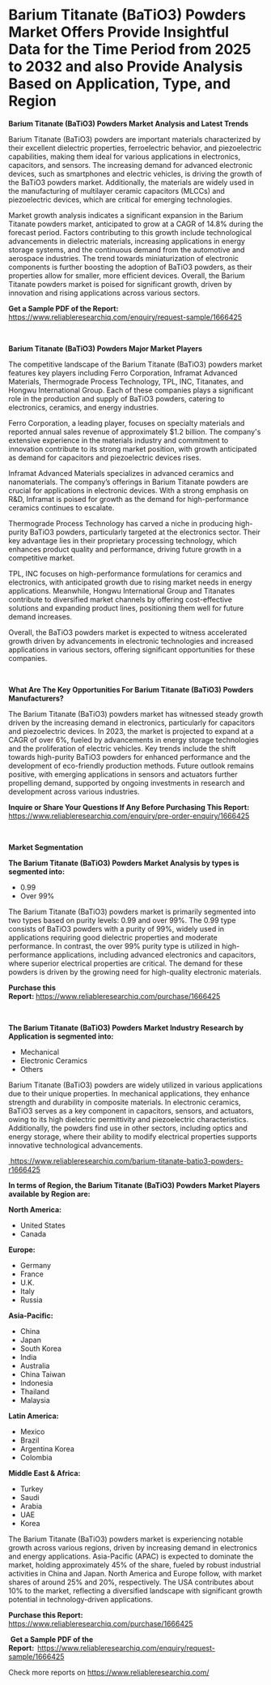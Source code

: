 <p><h1>Barium Titanate (BaTiO3) Powders Market Offers Provide Insightful Data for the Time Period from 2025 to 2032 and also Provide Analysis Based on Application, Type, and Region</h1></p><p><strong>Barium Titanate (BaTiO3) Powders Market Analysis and Latest Trends</strong></p>
<p><p>Barium Titanate (BaTiO3) powders are important materials characterized by their excellent dielectric properties, ferroelectric behavior, and piezoelectric capabilities, making them ideal for various applications in electronics, capacitors, and sensors. The increasing demand for advanced electronic devices, such as smartphones and electric vehicles, is driving the growth of the BaTiO3 powders market. Additionally, the materials are widely used in the manufacturing of multilayer ceramic capacitors (MLCCs) and piezoelectric devices, which are critical for emerging technologies.</p><p>Market growth analysis indicates a significant expansion in the Barium Titanate powders market, anticipated to grow at a CAGR of 14.8% during the forecast period. Factors contributing to this growth include technological advancements in dielectric materials, increasing applications in energy storage systems, and the continuous demand from the automotive and aerospace industries. The trend towards miniaturization of electronic components is further boosting the adoption of BaTiO3 powders, as their properties allow for smaller, more efficient devices. Overall, the Barium Titanate powders market is poised for significant growth, driven by innovation and rising applications across various sectors.</p></p>
<p><strong>Get a Sample PDF of the Report:&nbsp;</strong> <a href="https://www.reliableresearchiq.com/enquiry/request-sample/1666425?utm_campaign=2117&utm_medium=2&utm_source=Github&utm_content=ia&utm_term=02022025&utm_id=barium-titanate-batio3-powders">https://www.reliableresearchiq.com/enquiry/request-sample/1666425</a></p>
<p>&nbsp;</p>
<p><strong>Barium Titanate (BaTiO3) Powders Major Market Players</strong></p>
<p><p>The competitive landscape of the Barium Titanate (BaTiO3) powders market features key players including Ferro Corporation, Inframat Advanced Materials, Thermograde Process Technology, TPL, INC, Titanates, and Hongwu International Group. Each of these companies plays a significant role in the production and supply of BaTiO3 powders, catering to electronics, ceramics, and energy industries.</p><p>Ferro Corporation, a leading player, focuses on specialty materials and reported annual sales revenue of approximately $1.2 billion. The company's extensive experience in the materials industry and commitment to innovation contribute to its strong market position, with growth anticipated as demand for capacitors and piezoelectric devices rises.</p><p>Inframat Advanced Materials specializes in advanced ceramics and nanomaterials. The company’s offerings in Barium Titanate powders are crucial for applications in electronic devices. With a strong emphasis on R&D, Inframat is poised for growth as the demand for high-performance ceramics continues to escalate.</p><p>Thermograde Process Technology has carved a niche in producing high-purity BaTiO3 powders, particularly targeted at the electronics sector. Their key advantage lies in their proprietary processing technology, which enhances product quality and performance, driving future growth in a competitive market.</p><p>TPL, INC focuses on high-performance formulations for ceramics and electronics, with anticipated growth due to rising market needs in energy applications. Meanwhile, Hongwu International Group and Titanates contribute to diversified market channels by offering cost-effective solutions and expanding product lines, positioning them well for future demand increases.</p><p>Overall, the BaTiO3 powders market is expected to witness accelerated growth driven by advancements in electronic technologies and increased applications in various sectors, offering significant opportunities for these companies.</p></p>
<p>&nbsp;</p>
<p><strong>What Are The Key Opportunities For Barium Titanate (BaTiO3) Powders Manufacturers?</strong></p>
<p><p>The Barium Titanate (BaTiO3) powders market has witnessed steady growth driven by the increasing demand in electronics, particularly for capacitors and piezoelectric devices. In 2023, the market is projected to expand at a CAGR of over 6%, fueled by advancements in energy storage technologies and the proliferation of electric vehicles. Key trends include the shift towards high-purity BaTiO3 powders for enhanced performance and the development of eco-friendly production methods. Future outlook remains positive, with emerging applications in sensors and actuators further propelling demand, supported by ongoing investments in research and development across various industries.</p></p>
<p><strong>Inquire or Share Your Questions If Any Before Purchasing This Report:</strong> <a href="https://www.reliableresearchiq.com/enquiry/pre-order-enquiry/1666425?utm_campaign=2117&utm_medium=2&utm_source=Github&utm_content=ia&utm_term=02022025&utm_id=barium-titanate-batio3-powders">https://www.reliableresearchiq.com/enquiry/pre-order-enquiry/1666425</a></p>
<p>&nbsp;</p>
<p><strong>Market Segmentation</strong></p>
<p><strong>The Barium Titanate (BaTiO3) Powders Market Analysis by types is segmented into:</strong></p>
<p><ul><li>0.99</li><li>Over 99%</li></ul></p>
<p><p>The Barium Titanate (BaTiO3) powders market is primarily segmented into two types based on purity levels: 0.99 and over 99%. The 0.99 type consists of BaTiO3 powders with a purity of 99%, widely used in applications requiring good dielectric properties and moderate performance. In contrast, the over 99% purity type is utilized in high-performance applications, including advanced electronics and capacitors, where superior electrical properties are critical. The demand for these powders is driven by the growing need for high-quality electronic materials.</p></p>
<p><strong>Purchase this Report:&nbsp;</strong><a href="https://www.reliableresearchiq.com/purchase/1666425?utm_campaign=2117&utm_medium=2&utm_source=Github&utm_content=ia&utm_term=02022025&utm_id=barium-titanate-batio3-powders">https://www.reliableresearchiq.com/purchase/1666425</a></p>
<p>&nbsp;</p>
<p><strong>The Barium Titanate (BaTiO3) Powders Market Industry Research by Application is segmented into:</strong></p>
<p><ul><li>Mechanical</li><li>Electronic Ceramics</li><li>Others</li></ul></p>
<p><p>Barium Titanate (BaTiO3) powders are widely utilized in various applications due to their unique properties. In mechanical applications, they enhance strength and durability in composite materials. In electronic ceramics, BaTiO3 serves as a key component in capacitors, sensors, and actuators, owing to its high dielectric permittivity and piezoelectric characteristics. Additionally, the powders find use in other sectors, including optics and energy storage, where their ability to modify electrical properties supports innovative technological advancements.</p></p>
<p><a href="https://www.reliableresearchiq.com/barium-titanate-batio3-powders-r1666425?utm_campaign=2117&utm_medium=2&utm_source=Github&utm_content=ia&utm_term=02022025&utm_id=barium-titanate-batio3-powders">&nbsp;https://www.reliableresearchiq.com/barium-titanate-batio3-powders-r1666425</a></p>
<p><strong>In terms of Region, the Barium Titanate (BaTiO3) Powders Market Players available by Region are:</strong></p>
<p>
    <p> <strong> North America: </strong>
        <ul>
            <li>United States</li>
            <li>Canada</li>
        </ul>
        </p> 
    <p> <strong> Europe: </strong>
        <ul>
            <li>Germany</li>
            <li>France</li>
            <li>U.K.</li>
            <li>Italy</li>
            <li>Russia</li>
        </ul>
        </p> 
    <p> <strong> Asia-Pacific: </strong>
        <ul>
            <li>China</li>
            <li>Japan</li>
            <li>South Korea</li>
            <li>India</li>
            <li>Australia</li>
            <li>China Taiwan</li>
            <li>Indonesia</li>
            <li>Thailand</li>
            <li>Malaysia</li>
        </ul>
        </p> 
    <p> <strong> Latin America: </strong>
        <ul>
            <li>Mexico</li>
            <li>Brazil</li>
            <li>Argentina Korea</li>
            <li>Colombia</li>
        </ul>
        </p> 
    <p> <strong> Middle East & Africa: </strong>
        <ul>
            <li>Turkey</li>
            <li>Saudi</li>
            <li>Arabia</li>
            <li>UAE</li>
            <li>Korea</li>
        </ul>
    </p>
    </p>
<p><p>The Barium Titanate (BaTiO3) powders market is experiencing notable growth across various regions, driven by increasing demand in electronics and energy applications. Asia-Pacific (APAC) is expected to dominate the market, holding approximately 45% of the share, fueled by robust industrial activities in China and Japan. North America and Europe follow, with market shares of around 25% and 20%, respectively. The USA contributes about 10% to the market, reflecting a diversified landscape with significant growth potential in technology-driven applications.</p></p>
<p><strong>Purchase this Report: </strong><a href="https://www.reliableresearchiq.com/purchase/1666425?utm_campaign=2117&utm_medium=2&utm_source=Github&utm_content=ia&utm_term=02022025&utm_id=barium-titanate-batio3-powders">https://www.reliableresearchiq.com/purchase/1666425</a></p>
<p>&nbsp;<strong>Get a Sample PDF of the Report:&nbsp;&nbsp;</strong><a href="https://www.reliableresearchiq.com/enquiry/request-sample/1666425?utm_campaign=2117&utm_medium=2&utm_source=Github&utm_content=ia&utm_term=02022025&utm_id=barium-titanate-batio3-powders">https://www.reliableresearchiq.com/enquiry/request-sample/1666425</a></p>
<p><strong></strong></p>
<p>Check more reports on <a href="https://www.reliableresearchiq.com/?utm_campaign=2117&utm_medium=2&utm_source=Github&utm_content=ia&utm_term=02022025&utm_id=barium-titanate-batio3-powders">https://www.reliableresearchiq.com/</a></p>